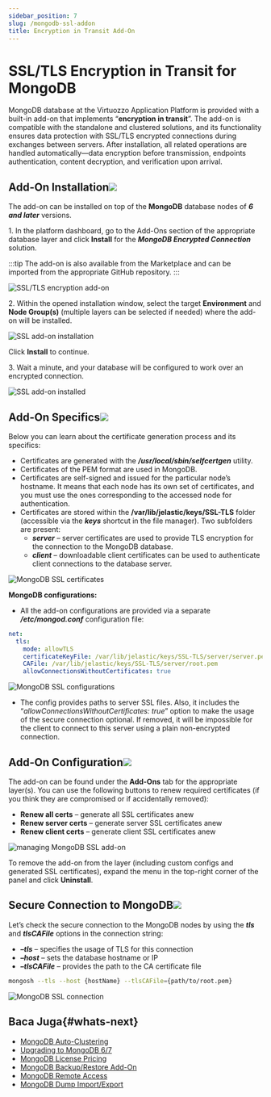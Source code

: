 ```yaml
---
sidebar_position: 7
slug: /mongodb-ssl-addon
title: Encryption in Transit Add-On
---
```

# SSL/TLS Encryption in Transit for MongoDB

MongoDB database at the Virtuozzo Application Platform is provided with a built-in add-on that implements “**encryption in transit**”. The add-on is compatible with the standalone and clustered solutions, and its functionality ensures data protection with SSL/TLS encrypted connections during exchanges between servers. After installation, all related operations are handled automatically—data encryption before transmission, endpoints authentication, content decryption, and verification upon arrival.

## Add-On Installation[![](#)](<https://www.virtuozzo.com/application-platform-docs/mongodb-ssl-addon/#add-on-installation>)

The add-on can be installed on top of the **MongoDB** database nodes of _**6 and later**_ versions.

1\. In the platform dashboard, go to the Add-Ons section of the appropriate database layer and click **Install** for the _**MongoDB Encrypted Connection**_ solution.

:::tip
The add-on is also available from the Marketplace and can be imported from the appropriate GitHub repository.
:::

![SSL/TLS encryption add-on](#)

2\. Within the opened installation window, select the target **Environment** and **Node Group(s)** (multiple layers can be selected if needed) where the add-on will be installed.

![SSL add-on installation](#)

Click **Install** to continue.

3\. Wait a minute, and your database will be configured to work over an encrypted connection.

![SSL add-on installed](#)

## Add-On Specifics[![](#)](<https://www.virtuozzo.com/application-platform-docs/mongodb-ssl-addon/#add-on-specifics>)

Below you can learn about the certificate generation process and its specifics:

* Certificates are generated with the _**/usr/local/sbin/selfcertgen**_ utility.
* Certificates of the PEM format are used in MongoDB.
* Certificates are self-signed and issued for the particular node’s hostname. It means that each node has its own set of certificates, and you must use the ones corresponding to the accessed node for authentication.
* Certificates are stored within the **/var/lib/jelastic/keys/SSL-TLS** folder (accessible via the _**keys**_ shortcut in the file manager). Two subfolders are present: 
  * _**server**_ – server certificates are used to provide TLS encryption for the connection to the MongoDB database.
  * _**client**_ – downloadable client certificates can be used to authenticate client connections to the database server.

![MongoDB SSL certificates](#)

**MongoDB configurations:**

* All the add-on configurations are provided via a separate _**/etc/mongod.conf**_ configuration file:

```yaml
net:
  tls:
    mode: allowTLS
    certificateKeyFile: /var/lib/jelastic/keys/SSL-TLS/server/server.pem
    CAFile: /var/lib/jelastic/keys/SSL-TLS/server/root.pem
    allowConnectionsWithoutCertificates: true
```

![MongoDB SSL configurations](#)

* The config provides paths to server SSL files. Also, it includes the “_allowConnectionsWithoutCertificates: true_” option to make the usage of the secure connection optional. If removed, it will be impossible for the client to connect to this server using a plain non-encrypted connection.

## Add-On Configuration[![](#)](<https://www.virtuozzo.com/application-platform-docs/mongodb-ssl-addon/#add-on-configuration>)

The add-on can be found under the **Add-Ons** tab for the appropriate layer(s). You can use the following buttons to renew required certificates (if you think they are compromised or if accidentally removed):

* **Renew all certs** – generate all SSL certificates anew
* **Renew server certs** – generate server SSL certificates anew
* **Renew client certs** – generate client SSL certificates anew

![managing MongoDB SSL add-on](#)

To remove the add-on from the layer (including custom configs and generated SSL certificates), expand the menu in the top-right corner of the panel and click **Uninstall**.

## Secure Connection to MongoDB[![](#)](<https://docs.dewacloud.com/docs/mongodb-ssl-addon/#secure-connection-to-mongodb>)

Let’s check the secure connection to the MongoDB nodes by using the _**tls**_ and _**tlsCAFile**_ options in the connection string:

* _**–tls**_ – specifies the usage of TLS for this connection
* _**–host**_ – sets the database hostname or IP
* _**–tlsCAFile**_ – provides the path to the CA certificate file

```bash
mongosh --tls --host {hostName} --tlsCAFile={path/to/root.pem}
```

![MongoDB SSL connection](#)

## Baca Juga{#whats-next}

  * [MongoDB Auto-Clustering](<https://docs.dewacloud.com/docs/mongodb-auto-clustering/>)
  * [Upgrading to MongoDB 6/7](<https://docs.dewacloud.com/docs/updating-to-mongodb-7/>)
  * [MongoDB License Pricing](<https://docs.dewacloud.com/docs/mongodb-license/>)
  * [MongoDB Backup/Restore Add-On](<https://docs.dewacloud.com/docs/mongodb-backup-restore-addon/>)
  * [MongoDB Remote Access](<https://docs.dewacloud.com/docs/remote-access-to-mongodb/>)
  * [MongoDB Dump Import/Export](<https://docs.dewacloud.com/docs/dump-import-export-to-mongodb/>)